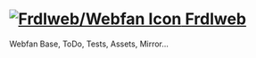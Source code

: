 # [![Frdlweb/Webfan Icon](/favicon.ico) Frdlweb](https://frdlweb.de)
Webfan
Base, ToDo, Tests, Assets, Mirror...
